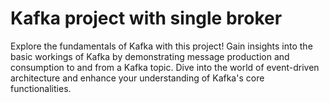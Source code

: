 
# Kafka project with single broker

Explore the fundamentals of Kafka with this project! Gain insights into the basic workings of Kafka by demonstrating message production and consumption to and from a Kafka topic. Dive into the world of event-driven architecture and enhance your understanding of Kafka's core functionalities.